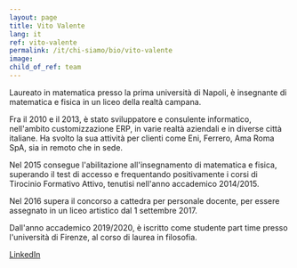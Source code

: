 ```yaml
---
layout: page
title: Vito Valente
lang: it
ref: vito-valente
permalink: /it/chi-siamo/bio/vito-valente
image:
child_of_ref: team
---
```


Laureato in matematica presso la prima università di Napoli, è insegnante di matematica e fisica in un liceo della realtà campana.

Fra il 2010 e il 2013, è stato sviluppatore e consulente informatico, nell'ambito customizzazione ERP, in varie realtà aziendali e in diverse città italiane.  Ha svolto la sua attività per clienti come Eni, Ferrero, Ama Roma SpA, sia in remoto che in sede.

Nel 2015 consegue l'abilitazione all'insegnamento di matematica e fisica, superando il test di accesso e frequentando positivamente i corsi di Tirocinio Formativo Attivo, tenutisi nell'anno accademico 2014/2015.

Nel 2016 supera il concorso a cattedra per personale docente, per essere assegnato in un liceo artistico dal 1 settembre 2017.

Dall'anno accademico 2019/2020, è iscritto come studente part time presso l'università di Firenze, al corso di laurea in filosofia.

[LinkedIn](https://www.linkedin.com/in/vito-valente-9687875a/)
